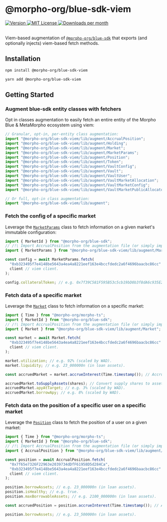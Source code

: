 # @morpho-org/blue-sdk-viem

<a href="https://www.npmjs.com/package/@morpho-org/blue-sdk-viem">
    <picture>
        <source media="(prefers-color-scheme: dark)" srcset="https://img.shields.io/npm/v/@morpho-org/blue-sdk-viem?colorA=21262d&colorB=21262d&style=flat">
        <img src="https://img.shields.io/npm/v/@morpho-org/blue-sdk-viem?colorA=f6f8fa&colorB=f6f8fa&style=flat" alt="Version">
    </picture>
</a>
<a href="https://github.com/morpho-org/blue-sdk-viem/blob/main/LICENSE">
    <picture>
        <source media="(prefers-color-scheme: dark)" srcset="https://img.shields.io/npm/l/@morpho-org/blue-sdk-viem?colorA=21262d&colorB=21262d&style=flat">
        <img src="https://img.shields.io/npm/l/@morpho-org/blue-sdk-viem?colorA=f6f8fa&colorB=f6f8fa&style=flat" alt="MIT License">
    </picture>
</a>
<a href="https://www.npmjs.com/package/@morpho-org/blue-sdk-viem">
    <picture>
        <source media="(prefers-color-scheme: dark)" srcset="https://img.shields.io/npm/dm/@morpho-org/blue-sdk-viem?colorA=21262d&colorB=21262d&style=flat">
        <img src="https://img.shields.io/npm/dm/@morpho-org/blue-sdk-viem?colorA=f6f8fa&colorB=f6f8fa&style=flat" alt="Downloads per month">
    </picture>
</a>
<br />
<br />

Viem-based augmentation of [`@morpho-org/blue-sdk`](../blue-sdk/) that exports (and optionally injects) viem-based fetch methods.

## Installation

```bash
npm install @morpho-org/blue-sdk-viem
```

```bash
yarn add @morpho-org/blue-sdk-viem
```

## Getting Started

### Augment blue-sdk entity classes with fetchers

Opt in classes augmentation to easily fetch an entire entity of the Morpho Blue & MetaMorpho ecosystem using viem:

```typescript
// Granular, opt-in, per-entity class augmentation:
import "@morpho-org/blue-sdk-viem/lib/augment/AccrualPosition";
import "@morpho-org/blue-sdk-viem/lib/augment/Holding";
import "@morpho-org/blue-sdk-viem/lib/augment/Market";
import "@morpho-org/blue-sdk-viem/lib/augment/MarketParams";
import "@morpho-org/blue-sdk-viem/lib/augment/Position";
import "@morpho-org/blue-sdk-viem/lib/augment/Token";
import "@morpho-org/blue-sdk-viem/lib/augment/VaultConfig";
import "@morpho-org/blue-sdk-viem/lib/augment/Vault";
import "@morpho-org/blue-sdk-viem/lib/augment/VaultUser";
import "@morpho-org/blue-sdk-viem/lib/augment/VaultMarketAllocation";
import "@morpho-org/blue-sdk-viem/lib/augment/VaultMarketConfig";
import "@morpho-org/blue-sdk-viem/lib/augment/VaultMarketPublicAllocatorConfig";

// Or full, opt-in class augmentation:
import "@morpho-org/blue-sdk-viem/lib/augment";
```

### Fetch the config of a specific market

Leverage the [`MarketParams`](./src/market/MarketParams.ts) class to fetch information on a given market's immutable configuration:

```typescript
import { MarketId } from "@morpho-org/blue-sdk";
// /!\ Import AccrualPosition from the augmentation file (or simply import the file)
import { MarketParams } from "@morpho-org/blue-sdk-viem/lib/augment/MarketParams";

const config = await MarketParams.fetch(
  "0xb323495f7e4148be5643a4ea4a8221eef163e4bccfdedc2a6f4696baacbc86cc" as MarketId,
  client // viem client.
);

config.collateralToken; // e.g. 0x7f39C581F595B53c5cb19bD0b3f8dA6c935E2Ca0.
```

### Fetch data of a specific market

Leverage the [`Market`](./src/market/Market.ts) class to fetch information on a specific market:

```typescript
import { Time } from "@morpho-org/morpho-ts";
import { MarketId } from "@morpho-org/blue-sdk";
// /!\ Import AccrualPosition from the augmentation file (or simply import the file)
import { Market } from "@morpho-org/blue-sdk-viem/lib/augment/Market";

const market = await Market.fetch(
  "0xb323495f7e4148be5643a4ea4a8221eef163e4bccfdedc2a6f4696baacbc86cc" as MarketId,
  client // viem client.
);

market.utilization; // e.g. 92% (scaled by WAD).
market.liquidity; // e.g. 23_000000n (in loan assets).

const accruedMarket = market.accrueInterest(Time.timestamp()); // Accrue interest to the latest's timestamp.

accruedMarket.toSupplyAssets(shares); // Convert supply shares to assets.
accruedMarket.apyAtTarget; // e.g. 3% (scaled by WAD).
accruedMarket.borrowApy; // e.g. 8% (scaled by WAD).
```

### Fetch data on the position of a specific user on a specific market

Leverage the [`Position`](./src/position/Position.ts) class to fetch the position of a user on a given market:

```typescript
import { Time } from "@morpho-org/morpho-ts";
import { MarketId } from "@morpho-org/blue-sdk";
// /!\ Import AccrualPosition from the augmentation file (or simply import the file)
import { AccrualPosition } from "@morpho-org/blue-sdk-viem/lib/augment/Position";

const position = await AccrualPosition.fetch(
  "0x7f65e7326F22963e2039734dDfF61958D5d284Ca",
  "0xb323495f7e4148be5643a4ea4a8221eef163e4bccfdedc2a6f4696baacbc86cc" as MarketId,
  client // viem client.
);

position.borrowAssets; // e.g. 23_000000n (in loan assets).
position.isHealthy; // e.g. true.
position.maxBorrowableAssets; // e.g. 2100_000000n (in loan assets).

const accruedPosition = position.accrueInterest(Time.timestamp()); // Accrue interest to the latest's timestamp.

position.borrowAssets; // e.g. 23_500000n (in loan assets).
```

[downloads-img]: https://img.shields.io/npm/dt/@morpho-org/blue-sdk-viem
[downloads-url]: https://www.npmtrends.com/@morpho-org/blue-sdk-viem
[npm-img]: https://img.shields.io/npm/v/@morpho-org/blue-sdk-viem
[npm-url]: https://www.npmjs.com/package/@morpho-org/blue-sdk-viem
